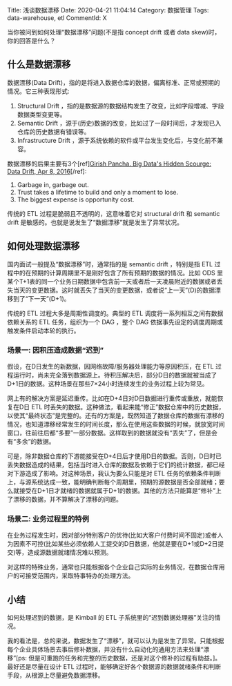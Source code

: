 Title: 浅谈数据漂移
Date: 2020-04-21 11:04:14
Category: 数据管理
Tags: data-warehouse, etl
CommentId: X


当你被问到如何处理“数据漂移”问题(不是指 concept drift 或者 data skew)时，你的回答是什么？

<!-- PELICAN_END_SUMMARY -->

## 什么是数据漂移

数据漂移(Data Drift)，指的是将进入数据仓库的数据，偏离标准、正常或预期的情况。它三种表现形式:

1. Structural Drift ，指的是数据源的数据结构发生了改变，比如字段增减、字段数据类型变更等。
2. Semantic Drift ，源于(历史)数据的改变，比如过了一段时间后，才发现已入仓库的历史数据有错误等。
3. Infrastructure Drift ，源于系统依赖的软件或平台发生变化后，与变化前不兼容。

数据漂移的后果主要有3个[ref]<a href="https://www.cmswire.com/big-data/big-datas-hidden-scourge-data-drift/">Girish Pancha. Big Data's Hidden Scourge: Data Drift, Apr 8, 2016</a>[/ref]:

1. Garbage in, garbage out.
2. Trust takes a lifetime to build and only a moment to lose.
3. The biggest expense is opportunity cost.

传统的 ETL 过程是脆弱且不透明的，这意味着它对 structural drift 和 semantic drift 是敏感的。也就是说发生了“数据漂移”就是发生了异常状况。

## 如何处理数据漂移

国内面试一般提及“数据漂移”时，通常指的是 semantic drift ，特别是指 ETL 过程中的在预期的计算周期里不是刚好包含了所有预期的数据的情况。比如 ODS 里某个T+1表的同一个业务日期数据中包含前一天或者后一天凌晨附近的数据或者丢失当天的变更数据。这时就丢失了当天的变更数据，或者说“上一天”(D)的数据漂移到了“下一天”(D+1)。

传统的 ETL 过程大多是周期性调度的。典型的 ETL 调度将一系列相互之间有数据依赖关系的 ETL 任务，组织为一个 DAG ，整个 DAG 依据事先设定的调度周期或触发条件启动本轮的执行。

### 场景一: 因积压造成数据“迟到”

假设，在D日发生的新数据，因网络故障/服务器处理能力等原因积压，在 ETL 过程运行时，尚未完全落到数据源上。待积压解决后，部分D日的数据就被当成了D+1日的数据。这种场景在那些7×24小时连续发生的业务过程上较为常见。

网上有的解决方案是延迟重传。比如在D+4日对D日数据进行重传或重放，就能恢复在D日 ETL 时丢失的数据。这种做法，看起来能“修正”数据仓库中的历史数据，以使其“最终状态”是完整的。还有的方案是，既然知道了数据仓库的数据有漂移的情况，也知道漂移经常发生的时间长度，那么在使用这些数据的时候，就放宽时间窗口，往前往后都“多要”一部分数据。这样取到的数据就没有“丢失”了，但是会有“多余”的数据。

可是，除非数据仓库的下游能接受在D+4日后才使用D日的数据。否则，D日时已丢失数据造成的结果，包括当时进入仓库的数据及依赖于它们的统计数据，都已经对下游造成了影响。对这种场景，我认为要么只能是对 ETL 任务的依赖条件判断上，与源系统达成一致，能明确判断每个周期里，预期的源数据是否全部就绪；要么就接受在D+1日才就绪的数据就属于D+1的数据。其他的方法只能算是“修补”上了漂移的数据，并不算解决了漂移的问题。

### 场景二: 业务过程里的特例

在业务过程发生时，因对部分特别客户的优待(比如大客户付费时间不固定)或者人为因素不可控(比如某些必须依赖人工提交的D日数据，他就是要在D+1或D+2日提交)等，造成源数据就绪情况难以预测。

对这样的特殊业务，通常也只能根据各个企业自己实际的业务情况，在数据仓库用户的可接受范围内，采取特事特办的处理方法。

## 小结

如何处理迟到的数据，是 Kimball 的 ETL 子系统里的“迟到数据处理器”关注的情况。

我的看法是，总的来说，数据发生了“漂移”，就可以认为是发生了异常。只能根据每个企业具体场景去事后修补数据，并没有什么自动化的通用方法来处理“漂移”[ps: 但是可重跑的任务和完整的历史数据，还是对这个修补的过程有助益。]。最好还是尽量在设计 ETL 过程时，能够确定好各个数据源的数据就绪条件和判断手段，从根源上尽量避免数据漂移。

